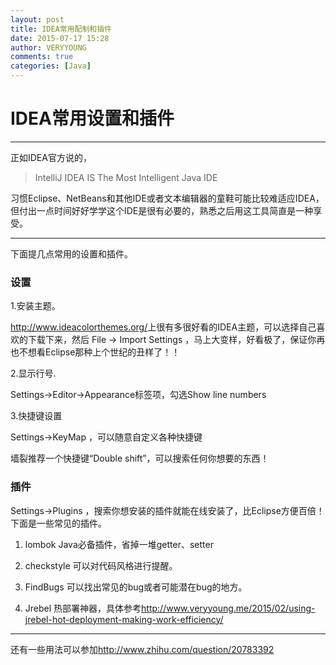 ```yaml
---
layout: post
title: IDEA常用配制和插件
date: 2015-07-17 15:28
author: VERYYOUNG
comments: true
categories: [Java]
---
```

<h1>IDEA常用设置和插件</h1>

<hr />

<p>正如IDEA官方说的，</p>

<blockquote>
  <p>IntelliJ IDEA IS The Most Intelligent Java IDE</p>
</blockquote>

<p>习惯Eclipse、NetBeans和其他IDE或者文本编辑器的童鞋可能比较难适应IDEA，但付出一点时间好好学学这个IDE是很有必要的，熟悉之后用这工具简直是一种享受。</p>

<hr />

<p>下面提几点常用的设置和插件。</p>

<h3>设置</h3>

<p>1.安装主题。</p>

<p><a href="http://www.ideacolorthemes.org/" title="http://www.ideacolorthemes.org/">http://www.ideacolorthemes.org/</a>上很有多很好看的IDEA主题，可以选择自己喜欢的下载下来，然后 File -> Import Settings ，马上大变样，好看极了，保证你再也不想看Eclipse那种上个世纪的丑样了！！</p>

<p>2.显示行号.</p>

<p>Settings->Editor->Appearance标签项，勾选Show line numbers</p>

<p>3.快捷键设置</p>

<p>Settings->KeyMap ，可以随意自定义各种快捷键</p>

<p>墙裂推荐一个快捷键“Double shift”，可以搜索任何你想要的东西！</p>

<h3>插件</h3>

<p>Settings->Plugins ，搜索你想安装的插件就能在线安装了，比Eclipse方便百倍！
下面是一些常见的插件。</p>

<ol>
<li><p>lombok
Java必备插件，省掉一堆getter、setter</p></li>
<li><p>checkstyle
可以对代码风格进行提醒。</p></li>
<li><p>FindBugs 
可以找出常见的bug或者可能潜在bug的地方。</p></li>
<li><p>Jrebel
热部署神器，具体参考<a href="http://www.veryyoung.me/2015/02/using-jrebel-hot-deployment-making-work-efficiency/" title="http://www.veryyoung.me/2015/02/using-jrebel-hot-deployment-making-work-efficiency/">http://www.veryyoung.me/2015/02/using-jrebel-hot-deployment-making-work-efficiency/</a></p></li>
</ol>

<hr />

<p>还有一些用法可以参加<a href="http://www.zhihu.com/question/20783392" title="http://www.zhihu.com/question/20783392">http://www.zhihu.com/question/20783392</a></p>

